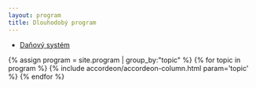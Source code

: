 ```yaml
---
layout: program
title: Dlouhodobý program
---
```


<div class="o-section-block">
  <ul class="c-widget-accordion" data-accordion="">
    <li class="c-widget-accordion-item" data-accordion-item="">
      <a href="#" class="c-widget-accordion-link c-widget-accordion-link--fb">
        <span class="c-widget-accordion__title">Daňový systém</span>
      </a>
      <div class="c-widget-accordion-content u-center" data-tab-content="">
      </div>
    </li>
  </ul>
</div>

<div class="row o-section-block o-section-block--fill">

{% assign program = site.program | group_by:"topic" %}
{% for topic in program %}
  {% include accordeon/accordeon-column.html param='topic' %}
{% endfor %}

</div>
